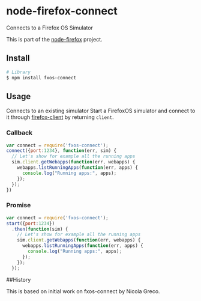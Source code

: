 # node-firefox-connect

Connects to a Firefox OS Simulator

This is part of the [node-firefox](https://github.com/mozilla/node-firefox) project.

## Install

```sh
# Library
$ npm install fxos-connect
```

## Usage

Connects to an existing simulator Start a FirefoxOS simulator and connect to it through [firefox-client](https://github.com/harthur/firefox-client) by returning `client`.

### Callback

```javascript
var connect = require('fxos-connect');
connect({port:1234}, function(err, sim) {
  // Let's show for example all the running apps
  sim.client.getWebapps(function(err, webapps) {
    webapps.listRunningApps(function(err, apps) {
      console.log("Running apps:", apps);
    });
  });
})
```

### Promise

```javascript
var connect = require('fxos-connect');
start({port:1234})
  .then(function(sim) {
    // Let's show for example all the running apps
    sim.client.getWebapps(function(err, webapps) {
      webapps.listRunningApps(function(err, apps) {
        console.log("Running apps:", apps);
      });
    });
  });
```

##History

This is based on initial work on fxos-connect by Nicola Greco.
